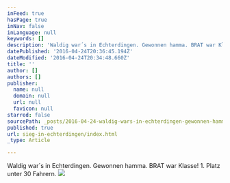 ```yaml
---
inFeed: true
hasPage: true
inNav: false
inLanguage: null
keywords: []
description: 'Waldig war´s in Echterdingen. Gewonnen hamma. BRAT war Klasse! 1. Platz unter 30 Fahrern.'
datePublished: '2016-04-24T20:36:45.194Z'
dateModified: '2016-04-24T20:34:48.660Z'
title: ''
author: []
authors: []
publisher:
  name: null
  domain: null
  url: null
  favicon: null
starred: false
sourcePath: _posts/2016-04-24-waldig-wars-in-echterdingen-gewonnen-hamma-brat-war-klass.md
published: true
url: sieg-in-echterdingen/index.html
_type: Article

---
```

Waldig war´s in Echterdingen. Gewonnen hamma. BRAT war Klasse! 1\. Platz unter 30 Fahrern.
![](https://the-grid-user-content.s3-us-west-2.amazonaws.com/12cc84f5-28da-4141-857d-65862dfbd29f.jpg)